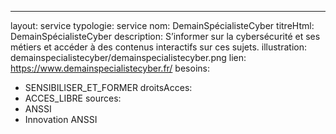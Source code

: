 ---
layout: service
typologie: service
nom: Demain&ZeroWidthSpace;Spécialiste&ZeroWidthSpace;Cyber
titreHtml: DemainSpécialisteCyber
description: S’informer sur la cybersécurité et ses métiers et accéder à des contenus interactifs sur ces sujets.
illustration: demainspecialistecyber/demainspecialistecyber.png
lien: https://www.demainspecialistecyber.fr/
besoins:
  - SENSIBILISER_ET_FORMER
droitsAcces:
  - ACCES_LIBRE
sources:
  - ANSSI
  - Innovation ANSSI